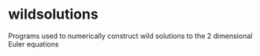 # wildsolutions
Programs used to numerically construct wild solutions to the 2 dimensional Euler equations
